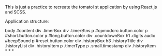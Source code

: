 This is just a practice to recreate the tomatoi st application by using React.js and SCSS.


Appllication structure:

body #content
	div .timerBox
		div .timerBtns
			p #opmodoro.button.color
			p #short.button.color
			p #long.button.color
		div .countdownBox
			h1 .digits
			audio #beepSound
		p #reset.button.color 
		div .historyBox
			h3 .historyTitle
			div .historyList
				div .historyItem
					p .timerType
					p .small.timestamp
				div .historyItem
						*
						*
						*